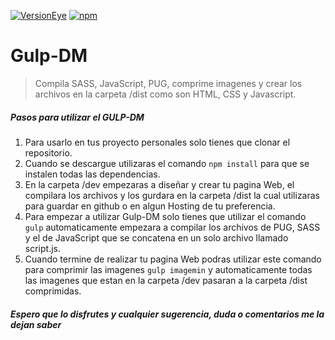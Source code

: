 
[![VersionEye](https://img.shields.io/versioneye/d/ruby/rails.svg?style=plastic)](https://github.com/dreidyy/Gulp-DM/)
[![npm](https://img.shields.io/npm/v/npm.svg?style=plastic)](https://github.com/dreidyy/Gulp-DM/)

# Gulp-DM

> Compila SASS, JavaScript, PUG, comprime imagenes y crear los archivos en la carpeta /dist como son HTML, CSS y Javascript.

##### Pasos para utilizar el GULP-DM

1. Para usarlo en tus proyecto personales solo tienes que clonar el repositorio.
2. Cuando se descargue utilizaras el comando `npm install` para que se instalen todas las dependencias.
3. En la carpeta /dev empezaras a diseñar y crear tu pagina Web, el compilara los archivos y los gurdara en la carpeta /dist la cual utilizaras para guardar en github o en algun Hosting de tu preferencia.
4. Para empezar a utilizar Gulp-DM solo tienes que utilizar el comando `gulp` automaticamente empezara a compilar los archivos  de PUG, SASS y el de JavaScript que se concatena en un solo archivo llamado script.js.
5. Cuando termine de realizar tu pagina Web podras utilizar este comando para comprimir las imagenes `gulp imagemin` y automaticamente todas las imagenes que estan en la carpeta /dev pasaran a la carpeta /dist comprimidas.


##### Espero que lo disfrutes y cualquier sugerencia, duda o comentarios me la dejan saber
